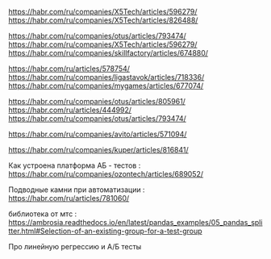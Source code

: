
https://habr.com/ru/companies/X5Tech/articles/596279/
https://habr.com/ru/companies/X5Tech/articles/826488/

https://habr.com/ru/companies/otus/articles/793474/
https://habr.com/ru/companies/X5Tech/articles/596279/
https://habr.com/ru/companies/skillfactory/articles/674880/

https://habr.com/ru/articles/578754/
https://habr.com/ru/companies/ligastavok/articles/718336/
https://habr.com/ru/companies/mygames/articles/677074/


https://habr.com/ru/companies/otus/articles/805961/
https://habr.com/ru/articles/444992/
https://habr.com/ru/companies/otus/articles/793474/



https://habr.com/ru/companies/avito/articles/571094/




https://habr.com/ru/companies/kuper/articles/816841/


Как устроена платформа АБ - тестов : 
https://habr.com/ru/companies/ozontech/articles/689052/

Подводные камни при автоматизации : 
https://habr.com/ru/articles/781060/


библиотека от мтс : 
https://ambrosia.readthedocs.io/en/latest/pandas_examples/05_pandas_splitter.html#Selection-of-an-existing-group-for-a-test-group

Про линейную регрессию и А/Б тесты